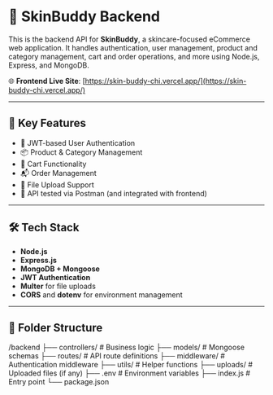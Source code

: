 # 🧴 SkinBuddy Backend

This is the backend API for **SkinBuddy**, a skincare-focused eCommerce web application. It handles authentication, user management, product and category management, cart and order operations, and more using Node.js, Express, and MongoDB.

🌐 **Frontend Live Site**: [https://skin-buddy-chi.vercel.app/](https://skin-buddy-chi.vercel.app/)

---

## 🧩 Key Features

- 🔐 JWT-based User Authentication
- 📦 Product & Category Management 
- 🛒 Cart Functionality
- 📬 Order Management
- 📁 File Upload Support 
- 🧪 API tested via Postman (and integrated with frontend)

---

## 🛠️ Tech Stack

- **Node.js**
- **Express.js**
- **MongoDB + Mongoose**
- **JWT Authentication**
- **Multer** for file uploads 
- **CORS** and **dotenv** for environment management

---

## 📁 Folder Structure

/backend
├── controllers/ # Business logic
├── models/ # Mongoose schemas
├── routes/ # API route definitions
├── middleware/ # Authentication middleware
├── utils/ # Helper functions
├── uploads/ # Uploaded files (if any)
├── .env # Environment variables
├── index.js # Entry point
└── package.json
